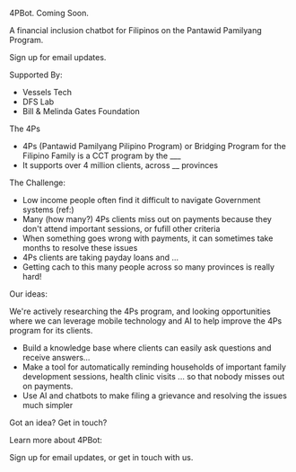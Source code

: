 
4PBot. Coming Soon.

A financial inclusion chatbot for Filipinos on the Pantawid Pamilyang Program.

Sign up for email updates.  
<Sign up>


Supported By:
- Vessels Tech
- DFS Lab
- Bill & Melinda Gates Foundation


The 4Ps

- 4Ps (Pantawid Pamilyang Pilipino Program) or Bridging Program for the Filipino Family is a CCT program by the ___
- It supports over 4 million clients, across __ provinces

The Challenge:

- Low income people often find it difficult to navigate Government systems (ref:)
- Many (how many?) 4Ps clients miss out on payments because they don't attend important sessions, or fufill other criteria
- When something goes wrong with payments, it can sometimes take months to resolve these issues
- 4Ps clients are taking payday loans and ...
- Getting cach to this many people across so many provinces is really hard!


Our ideas:

We're actively researching the 4Ps program, and looking opportunities where we can leverage mobile technology and AI to help improve the 4Ps program for its clients.

- Build a knowledge base where clients can easily ask questions and receive answers...
- Make a tool for automatically reminding households of important family development sessions, health clinic visits ... so that nobody misses out on payments.
- Use AI and chatbots to make filing a grievance and resolving the issues much simpler

Got an idea? Get in touch?
<Email us>


Learn more about 4PBot:

Sign up for email updates, or get in touch with us.
<Sign up> <Email Us>
